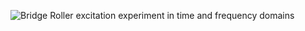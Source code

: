 ![Bridge](https://github.com/ARTS-Laboratory/UofSC-walking-bridges/assets/53347740/108faa7a-b3f6-44d9-94d3-a5284c79b36f)
Roller excitation experiment in time and frequency domains
